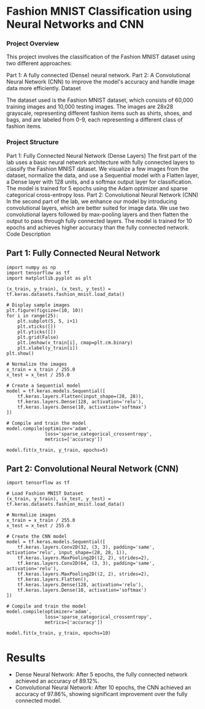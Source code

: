 # Fashion MNIST Classification using Neural Networks and CNN

### Project Overview

This project involves the classification of the Fashion MNIST dataset using two different approaches:

Part 1: A fully connected (Dense) neural network.
Part 2: A Convolutional Neural Network (CNN) to improve the model's accuracy and handle image data more efficiently.
Dataset

The dataset used is the Fashion MNIST dataset, which consists of 60,000 training images and 10,000 testing images. The images are 28x28 grayscale, representing different fashion items such as shirts, shoes, and bags, and are labeled from 0-9, each representing a different class of fashion items.

### Project Structure

Part 1: Fully Connected Neural Network (Dense Layers)
The first part of the lab uses a basic neural network architecture with fully connected layers to classify the Fashion MNIST dataset.
We visualize a few images from the dataset, normalize the data, and use a Sequential model with a Flatten layer, a Dense layer with 128 units, and a softmax output layer for classification.
The model is trained for 5 epochs using the Adam optimizer and sparse categorical cross-entropy loss.
Part 2: Convolutional Neural Network (CNN)
In the second part of the lab, we enhance our model by introducing convolutional layers, which are better suited for image data.
We use two convolutional layers followed by max-pooling layers and then flatten the output to pass through fully connected layers.
The model is trained for 10 epochs and achieves higher accuracy than the fully connected network.
Code Description

## Part 1: Fully Connected Neural Network
```
import numpy as np
import tensorflow as tf
import matplotlib.pyplot as plt

(x_train, y_train), (x_test, y_test) = tf.keras.datasets.fashion_mnist.load_data()

# Display sample images
plt.figure(figsize=(10, 10))
for i in range(25):
    plt.subplot(5, 5, i+1)
    plt.xticks([])
    plt.yticks([])
    plt.grid(False)
    plt.imshow(x_train[i], cmap=plt.cm.binary)
    plt.xlabel(y_train[i])
plt.show()

# Normalize the images
x_train = x_train / 255.0
x_test = x_test / 255.0

# Create a Sequential model
model = tf.keras.models.Sequential([
    tf.keras.layers.Flatten(input_shape=(28, 28)),
    tf.keras.layers.Dense(128, activation='relu'),
    tf.keras.layers.Dense(10, activation='softmax')
])

# Compile and train the model
model.compile(optimizer='adam',
              loss='sparse_categorical_crossentropy',
              metrics=['accuracy'])

model.fit(x_train, y_train, epochs=5)
```
## Part 2: Convolutional Neural Network (CNN)
```
import tensorflow as tf

# Load Fashion MNIST Dataset
(x_train, y_train), (x_test, y_test) = tf.keras.datasets.fashion_mnist.load_data()

# Normalize images
x_train = x_train / 255.0
x_test = x_test / 255.0

# Create the CNN model
model = tf.keras.models.Sequential([
    tf.keras.layers.Conv2D(32, (3, 3), padding='same', activation='relu', input_shape=(28, 28, 1)),
    tf.keras.layers.MaxPooling2D((2, 2), strides=2),
    tf.keras.layers.Conv2D(64, (3, 3), padding='same', activation='relu'),
    tf.keras.layers.MaxPooling2D((2, 2), strides=2),
    tf.keras.layers.Flatten(),
    tf.keras.layers.Dense(128, activation='relu'),
    tf.keras.layers.Dense(10, activation='softmax')
])

# Compile and train the model
model.compile(optimizer='adam',
              loss='sparse_categorical_crossentropy',
              metrics=['accuracy'])

model.fit(x_train, y_train, epochs=10)
```
# Results

* Dense Neural Network: After 5 epochs, the fully connected network achieved an accuracy of 89.12%.
* Convolutional Neural Network: After 10 epochs, the CNN achieved an accuracy of 97.86%, showing significant improvement over the fully connected model.

